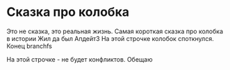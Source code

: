 # Сказка про колобка

Это не сказка, это реальная жизнь.
Самая короткая сказка про колобка в истории
Жил да был
Апдейт3
На этой строчке колобок споткнулся.
Конец
branchfs





На этой строчке - не будет конфликтов. Обещаю
